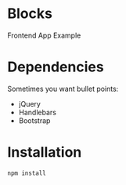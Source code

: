 # Blocks
Frontend App Example

# Dependencies
Sometimes you want bullet points:

* jQuery
* Handlebars
* Bootstrap

# Installation

``npm install``

